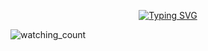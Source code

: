 <p align="center">
<a href="https://git.io/typing-svg"><img src="https://readme-typing-svg.demolab.com?font=Georgia&weight=800&pause=1000&size=33&color=042D5E&width=370&height=100&lines=Hi+%2C+I'm+Gowthaman D" alt="Typing SVG" /></a>
</p>
<p align="left"> 
<img src="https://komarev.com/ghpvc/?username=GowthamanD&color=brightgreen" alt="watching_count" />
 </p>
